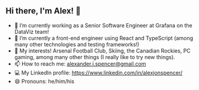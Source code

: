 ## Hi there, I'm Alex! 🚀

<!--
**alexjonspencer1/alexjonspencer1** is a ✨ _special_ ✨ repository because its `README.md` (this file) appears on your GitHub profile.

Here are some ideas to get you started:

-->

- 🔭 I’m currently working as a Senior Software Engineer at Grafana on the DataViz team!
- 🌱 I’m currently a front-end engineer using React and TypeScript (among many other technologies and testing frameworks!)
- 💬 My interests! Arsenal Football Club, Skiing, the Canadian Rockies, PC gaming, among many other things (I really like to try new things).
- 📫 How to reach me: alexander.j.spencer@gmail.com
- 💻 My LinkedIn profile: https://www.linkedin.com/in/alexjonspencer/
- 😄 Pronouns: he/him/his

